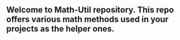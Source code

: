 ## Welcome to Math-Util repository. This repo offers various math methods used in your projects as the helper ones. 